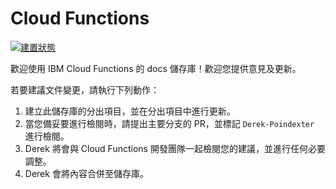# Cloud Functions

[![建置狀態](https://travis.ibm.com/BlueMix-Fabric/bluewhisk-docs.svg?token=Rt7qrw9ADrkv4kFiywCq&branch=master)](https://travis.ibm.com/BlueMix-Fabric/bluewhisk-docs)

歡迎使用 IBM Cloud Functions 的 docs 儲存庫！歡迎您提供意見及更新。






若要建議文件變更，請執行下列動作：

1. 建立此儲存庫的分出項目，並在分出項目中進行更新。
2. 當您備妥要進行檢閱時，請提出主要分支的 PR，並標記 `Derek-Poindexter` 進行檢閱。
3. Derek 將會與 Cloud Functions 開發團隊一起檢閱您的建議，並進行任何必要調整。
4. Derek 會將內容合併至儲存庫。





